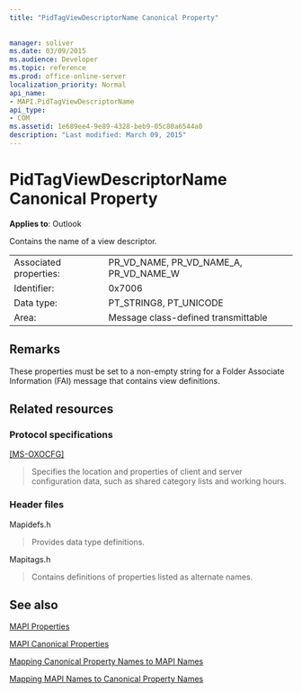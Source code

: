 ```yaml
---
title: "PidTagViewDescriptorName Canonical Property"
 
 
manager: soliver
ms.date: 03/09/2015
ms.audience: Developer
ms.topic: reference
ms.prod: office-online-server
localization_priority: Normal
api_name:
- MAPI.PidTagViewDescriptorName
api_type:
- COM
ms.assetid: 1e689ee4-9e89-4328-beb9-05c80a6544a0
description: "Last modified: March 09, 2015"
---
```


# PidTagViewDescriptorName Canonical Property

  
  
**Applies to**: Outlook 
  
Contains the name of a view descriptor.
  
|||
|:-----|:-----|
|Associated properties:  <br/> |PR_VD_NAME, PR_VD_NAME_A, PR_VD_NAME_W  <br/> |
|Identifier:  <br/> |0x7006  <br/> |
|Data type:  <br/> |PT_STRING8, PT_UNICODE  <br/> |
|Area:  <br/> |Message class-defined transmittable  <br/> |
   
## Remarks

These properties must be set to a non-empty string for a Folder Associate Information (FAI) message that contains view definitions.
  
## Related resources

### Protocol specifications

[[MS-OXOCFG]](http://msdn.microsoft.com/library/7d466dd5-c156-4da9-9a01-75c78e7e1a67%28Office.15%29.aspx)
  
> Specifies the location and properties of client and server configuration data, such as shared category lists and working hours.
    
### Header files

Mapidefs.h
  
> Provides data type definitions.
    
Mapitags.h
  
> Contains definitions of properties listed as alternate names.
    
## See also



[MAPI Properties](mapi-properties.md)
  
[MAPI Canonical Properties](mapi-canonical-properties.md)
  
[Mapping Canonical Property Names to MAPI Names](mapping-canonical-property-names-to-mapi-names.md)
  
[Mapping MAPI Names to Canonical Property Names](mapping-mapi-names-to-canonical-property-names.md)

